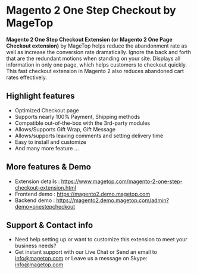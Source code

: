 # Magento 2 One Step Checkout by MageTop

**Magento 2 One Step Checkout Extension (or Magento 2 One Page Checkout extension)** by MageTop helps reduce the abandonment rate as well as increase the conversion rate dramatically. Ignore the back and forth that are the redundant motions when standing on your site. Displays all information in only one page, which helps customers to checkout quickly. This fast checkout extension in Magento 2 also reduces abandoned cart rates effectively.

## Highlight features

- Optimized Checkout page
- Supports nearly 100% Payment, Shipping methods
- Compatible out-of-the-box with the 3rd-party modules
- Allows/Supports Gift Wrap, Gift Message
- Allows/supports leaving comments and setting delivery time
- Easy to install and customize
- And many more feature ...

## More features & Demo

- Extension details : https://www.magetop.com/magento-2-one-step-checkout-extension.html
- Frontend demo : https://magento2.demo.magetop.com
- Backend demo : https://magento2.demo.magetop.com/admin?demo=onestepcheckout

## Support & Contact info

- Need help setting up or want to customize this extension to meet your business needs? 
- Get instant support with our Live Chat or Send an email to info@magetop.com or Leave us a message on Skype: info@magetop.com

